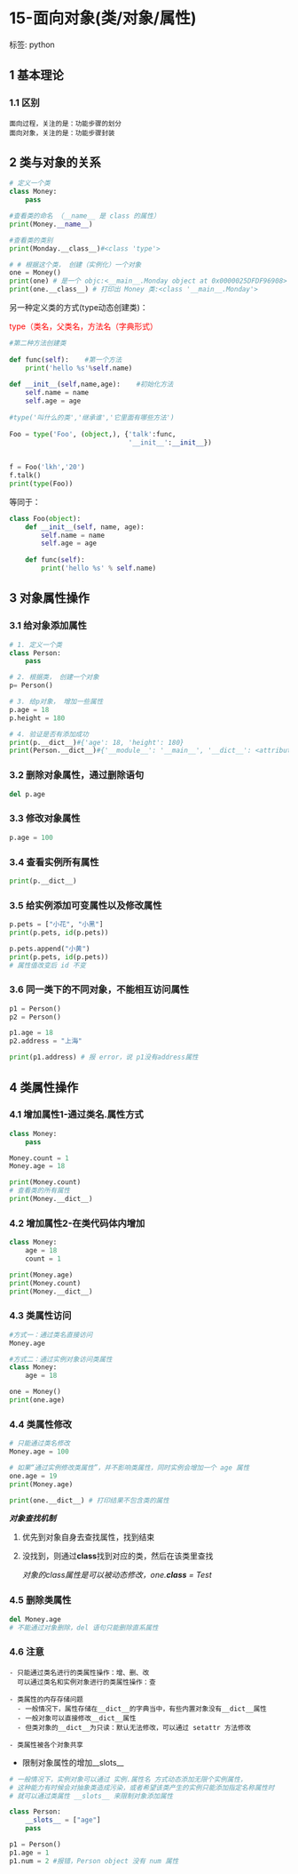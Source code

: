# 15-面向对象(类/对象/属性)

标签: python

## 1 基本理论

### 1.1 区别

```
面向过程，关注的是：功能步骤的划分
面向对象，关注的是：功能步骤封装
```

## 2 类与对象的关系

```python
# 定义一个类
class Money:
    pass

#查看类的命名 （__name__ 是 class 的属性）
print(Money.__name__)

#查看类的类别
print(Monday.__class__)#<class 'type'>

# # 根据这个类， 创建（实例化）一个对象
one = Money()
print(one) # 是一个 objc:<__main__.Monday object at 0x0000025DFDF96908>
print(one.__class__) # 打印出 Money 类:<class '__main__.Monday'>
```

另一种定义类的方式(type动态创建类)：

<font color=red>type（类名，父类名，方法名（字典形式）</font>

```python
#第二种方法创建类
 
def func(self):    #第一个方法
    print('hello %s'%self.name)
 
def __init__(self,name,age):    #初始化方法
    self.name = name
    self.age = age
 
#type('叫什么的类','继承谁','它里面有哪些方法')
 
Foo = type('Foo', (object,), {'talk':func,
                              '__init__':__init__})
 
 
f = Foo('lkh','20')
f.talk()
print(type(Foo))
```

等同于：

```python
class Foo(object):
    def __init__(self, name, age):
        self.name = name
        self.age = age
 
    def func(self):
        print('hello %s' % self.name)
```

## 3 对象属性操作

### 3.1 给对象添加属性

```python
# 1. 定义一个类
class Person:
    pass

# 2. 根据类， 创建一个对象
p= Person()

# 3. 给p对象， 增加一些属性
p.age = 18
p.height = 180

# 4. 验证是否有添加成功
print(p.__dict__)#{'age': 18, 'height': 180}
print(Person.__dict__)#{'__module__': '__main__', '__dict__': <attribute '__dict__' of 'Person' objects>, '__weakref__': <attribute '__weakref__' of 'Person' objects>, '__doc__': None}
```

### 3.2 删除对象属性，通过删除语句

```python
del p.age
```

### 3.3 修改对象属性

```python
p.age = 100
```

### 3.4 查看实例所有属性

```python
print(p.__dict__)
```

### 3.5 给实例添加可变属性以及修改属性

```python
p.pets = ["小花", "小黑"]
print(p.pets, id(p.pets))

p.pets.append("小黄")
print(p.pets, id(p.pets))
# 属性值改变后 id 不变
```

### 3.6 同一类下的不同对象，不能相互访问属性

```python
p1 = Person()
p2 = Person()

p1.age = 18
p2.address = "上海"

print(p1.address) # 报 error，说 p1没有address属性
```

## 4 类属性操作

### 4.1 增加属性1-通过类名.属性方式

```python
class Money:
    pass

Money.count = 1
Money.age = 18

print(Money.count)
# 查看类的所有属性
print(Money.__dict__)
```

### 4.2 增加属性2-在类代码体内增加

```python
class Money:
    age = 18
    count = 1

print(Money.age)
print(Money.count)
print(Money.__dict__)
```

### 4.3 类属性访问

```python
#方式一：通过类名直接访问
Money.age

#方式二：通过实例对象访问类属性
class Money:
    age = 18

one = Money()
print(one.age)
```

### 4.4 类属性修改

```python
# 只能通过类名修改
Money.age = 100

# 如果“通过实例修改类属性”，并不影响类属性，同时实例会增加一个 age 属性
one.age = 19
print(Money.age)

print(one.__dict__) # 打印结果不包含类的属性
```

***对象查找机制***

1. 优先到对象自身去查找属性，找到结束

2. 没找到，则通过**class**找到对应的类，然后在该类里查找

   *对象的class属性是可以被动态修改，one.__class__ = Test*

### 4.5 删除类属性

```python
del Money.age
# 不能通过对象删除，del 语句只能删除直系属性
```

### 4.6 注意

```
- 只能通过类名进行的类属性操作：增、删、改
  可以通过类名和实例对象进行的类属性操作：查

- 类属性的内存存储问题
  - 一般情况下，属性存储在__dict__的字典当中，有些内置对象没有__dict__属性
  - 一般对象可以直接修改__dict__属性
  - 但类对象的__dict__为只读：默认无法修改，可以通过 setattr 方法修改

- 类属性被各个对象共享
```

- 限制对象属性的增加__slots__

```python
# 一般情况下，实例对象可以通过 实例.属性名 方式动态添加无限个实例属性，
# 这种能力有时候会对抽象类造成污染，或者希望该类产生的实例只能添加指定名称属性时
# 就可以通过类属性 __slots__ 来限制对象添加属性

class Person:
    __slots__ = ["age"]
    pass

p1 = Person()
p1.age = 1
p1.num = 2 #报错，Person object 没有 num 属性
```

